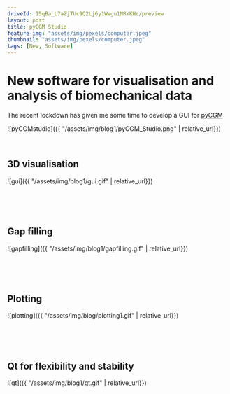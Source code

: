 ```yaml
---
driveId: 15qBa_L7aZjTUc9Q2Lj6y1Wwgu1NRYKHe/preview
layout: post
title: pyCGM Studio 
feature-img: "assets/img/pexels/computer.jpeg"
thumbnail: "assets/img/pexels/computer.jpeg"
tags: [New, Software]
---
```


# New software for visualisation and analysis of biomechanical data

The recent lockdown has given me some time to develop a GUI for [pyCGM](https://github.com/cadop/pyCGM)

![pyCGMstudio]({{ "/assets/img/blog1/pyCGM_Studio.png" | relative_url}})

<br />

## 3D visualisation

![gui]({{ "/assets/img/blog1/gui.gif" | relative_url}})

<br />
<br />
<br />

## Gap filling

![gapfilling]({{ "/assets/img/blog1/gapfilling.gif" | relative_url}})

<br />
<br />
<br />

## Plotting

![plotting]({{ "/assets/img/blog/plotting1.gif" | relative_url}})

<br />
<br />
<br />

## Qt for flexibility and stability

![qt]({{ "/assets/img/blog1/qt.gif" | relative_url}})

